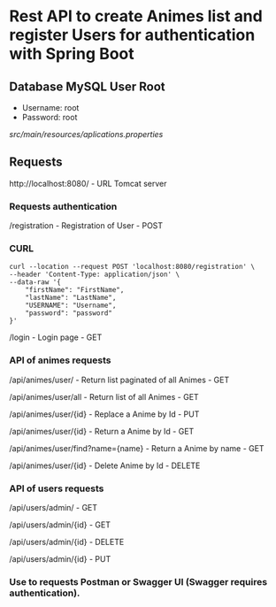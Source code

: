 # Rest API to create Animes list and register Users for authentication with Spring Boot

## Database MySQL User Root
- Username: root
- Password: root

*src/main/resources/aplications.properties*

## Requests

http://localhost:8080/ - URL Tomcat server

### Requests authentication

/registration - Registration of User - POST

### CURL

```
curl --location --request POST 'localhost:8080/registration' \
--header 'Content-Type: application/json' \
--data-raw '{
    "firstName": "FirstName",
    "lastName": "LastName",
    "USERNAME": "Username",
    "password": "password"
}'
```

/login - Login page - GET

### API of animes requests

/api/animes/user/ - Return list paginated of all Animes - GET 

/api/animes/user/all - Return list of all Animes - GET 

/api/animes/user/{id} - Replace a Anime by Id - PUT

/api/animes/user/{id} - Return a Anime by Id - GET

/api/animes/user/find?name={name} - Return a Anime by name - GET

/api/animes/user/{id} - Delete Anime by Id - DELETE

### API of users requests

/api/users/admin/ - GET

/api/users/admin/{id} - GET

/api/users/admin/{id} - DELETE

/api/users/admin/{id} - PUT

### Use to requests Postman or Swagger UI (Swagger requires authentication).
